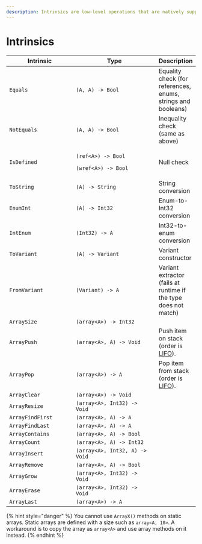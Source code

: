 ```yaml
---
description: Intrinsics are low-level operations that are natively supported in REDscript.
---
```


# Intrinsics

<table><thead><tr><th width="202.77492217597387">Intrinsic</th><th width="312.49322796785424">Type</th><th>Description</th></tr></thead><tbody><tr><td><code>Equals</code></td><td><code>(A, A) -> Bool</code></td><td>Equality check (for references, enums, strings and booleans)</td></tr><tr><td><code>NotEquals</code></td><td><code>(A, A) -> Bool</code></td><td>Inequality check (same as above)</td></tr><tr><td><code>IsDefined</code></td><td><p><code>(ref&#x3C;A>) -> Bool</code></p><p><code>(wref&#x3C;A>) -> Bool</code></p></td><td>Null check</td></tr><tr><td><code>ToString</code></td><td><code>(A) -> String</code></td><td>String conversion</td></tr><tr><td><code>EnumInt</code></td><td><code>(A) -> Int32</code></td><td>Enum-to-Int32 conversion</td></tr><tr><td><code>IntEnum</code></td><td><code>(Int32) -> A</code></td><td>Int32-to-enum conversion</td></tr><tr><td><code>ToVariant</code></td><td><code>(A) -> Variant</code></td><td>Variant constructor</td></tr><tr><td><code>FromVariant</code></td><td><code>(Variant) -> A</code></td><td>Variant extractor (fails at runtime if the type does not match)</td></tr><tr><td><code>ArraySize</code></td><td><code>(array&#x3C;A>) -> Int32</code></td><td></td></tr><tr><td><code>ArrayPush</code></td><td><code>(array&#x3C;A>, A) -> Void</code></td><td>Push item on stack (order is <a href="https://en.wikipedia.org/wiki/Stack_(abstract_data_type)">LIFO</a>).</td></tr><tr><td><code>ArrayPop</code></td><td><code>(array&#x3C;A>) -> A</code></td><td>Pop item from stack (order is <a href="https://en.wikipedia.org/wiki/Stack_(abstract_data_type)">LIFO</a>).</td></tr><tr><td><code>ArrayClear</code></td><td><code>(array&#x3C;A>) -> Void</code></td><td></td></tr><tr><td><code>ArrayResize</code></td><td><code>(array&#x3C;A>, Int32) -> Void</code></td><td></td></tr><tr><td><code>ArrayFindFirst</code></td><td><code>(array&#x3C;A>, A) -> A</code></td><td></td></tr><tr><td><code>ArrayFindLast</code></td><td><code>(array&#x3C;A>, A) -> A</code></td><td></td></tr><tr><td><code>ArrayContains</code></td><td><code>(array&#x3C;A>, A) -> Bool</code></td><td></td></tr><tr><td><code>ArrayCount</code></td><td><code>(array&#x3C;A>, A) -> Int32</code></td><td></td></tr><tr><td><code>ArrayInsert</code></td><td><code>(array&#x3C;A>, Int32, A) -> Void</code></td><td></td></tr><tr><td><code>ArrayRemove</code></td><td><code>(array&#x3C;A>, A) -> Bool</code></td><td></td></tr><tr><td><code>ArrayGrow</code></td><td><code>(array&#x3C;A>, Int32) -> Void</code></td><td></td></tr><tr><td><code>ArrayErase</code></td><td><code>(array&#x3C;A>, Int32) -> Void</code></td><td></td></tr><tr><td><code>ArrayLast</code></td><td><code>(array&#x3C;A>) -> A</code></td><td></td></tr></tbody></table>

{% hint style="danger" %}
You cannot use `ArrayX()` methods on static arrays. Static arrays are defined with a size such as `array<A, 10>`. A workaround is to copy the array as `array<A>` and use array methods on it instead.
{% endhint %}
